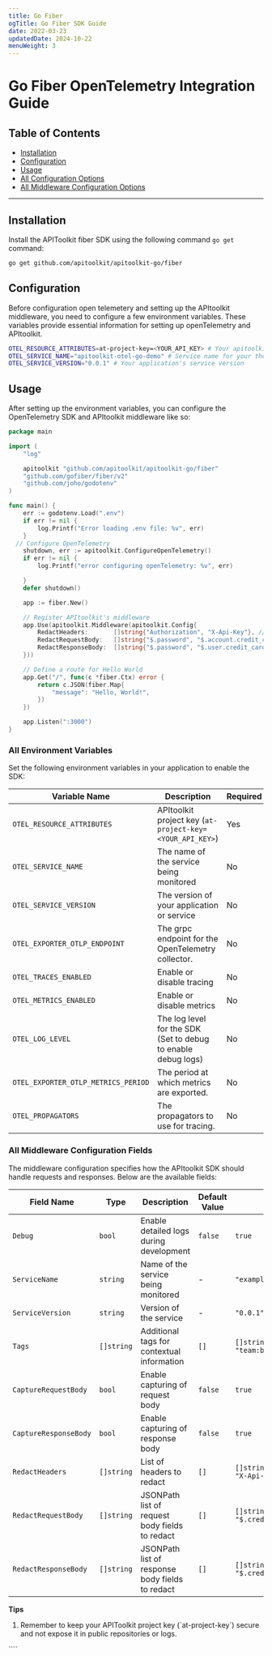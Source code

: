 ```yaml
---
title: Go Fiber
ogTitle: Go Fiber SDK Guide
date: 2022-03-23
updatedDate: 2024-10-22
menuWeight: 3
---
```


# Go Fiber OpenTelemetry Integration Guide

## Table of Contents

- [Installation](#installation)
- [Configuration](#configuration)
- [Usage](#usage)
- [All Configuration Options](#all-environment-variables)
- [All Middleware Configuration Options](#all-middleware-configuration-fields)

---

## Installation

Install the APIToolkit fiber SDK using the following command `go get` command:

```sh
go get github.com/apitoolkit/apitoolkit-go/fiber
```

## Configuration

Before configuration open telemetery and setting up the APItoolkit middleware, you need to configure a few environment variables. These variables provide essential information for setting up openTelemetry and APItoolkit.

```sh
OTEL_RESOURCE_ATTRIBUTES=at-project-key=<YOUR_API_KEY> # Your apitoolkit API key
OTEL_SERVICE_NAME="apitoolkit-otel-go-demo" # Service name for your the service you're integrating in
OTEL_SERVICE_VERSION="0.0.1" # Your application's service version
```

## Usage

After setting up the environment variables, you can configure the OpenTelemetry SDK and APItoolkit middleware like so:

```go
package main

import (
	"log"

	apitoolkit "github.com/apitoolkit/apitoolkit-go/fiber"
	"github.com/gofiber/fiber/v2"
	"github.com/joho/godotenv"
)

func main() {
	err := godotenv.Load(".env")
	if err != nil {
		log.Printf("Error loading .env file: %v", err)
	}
  // Configure OpenTelemetry
	shutdown, err := apitoolkit.ConfigureOpenTelemetry()
	if err != nil {
		log.Printf("error configuring openTelemetry: %v", err)

	}
	defer shutdown()

	app := fiber.New()

	// Register APItoolkit's middleware
	app.Use(apitoolkit.Middleware(apitoolkit.Config{
		RedactHeaders:       []string{"Authorization", "X-Api-Key"}, // Example headers to redact
		RedactRequestBody:   []string{"$.password", "$.account.credit_card"}, // Example request body fields to redact (in jsonpath)
		RedactResponseBody:  []string{"$.password", "$.user.credit_card"}, // Example response body fields to redact (in jsonpath)
	}))

	// Define a route for Hello World
	app.Get("/", func(c *fiber.Ctx) error {
		return c.JSON(fiber.Map{
			"message": "Hello, World!",
		})
	})

	app.Listen(":3000")
}
```

### All Environment Variables

Set the following environment variables in your application to enable the SDK:

| Variable Name                       | Description                                                   | Required | Example                      |
| ----------------------------------- | ------------------------------------------------------------- | -------- | ---------------------------- |
| `OTEL_RESOURCE_ATTRIBUTES`          | APItoolkit project key (`at-project-key=<YOUR_API_KEY>`)      | Yes      | `at-project-key=my-api-key`  |
| `OTEL_SERVICE_NAME`                 | The name of the service being monitored                       | No       | `example-chi-server`         |
| `OTEL_SERVICE_VERSION`              | The version of your application or service                    | No       | `0.0.1`                      |
| `OTEL_EXPORTER_OTLP_ENDPOINT`       | The grpc endpoint for the OpenTelemetry collector.            | No       | `otelcol.apitoolkit.io:4317` |
| `OTEL_TRACES_ENABLED`               | Enable or disable tracing                                     | No       | `true`                       |
| `OTEL_METRICS_ENABLED`              | Enable or disable metrics                                     | No       | `true`                       |
| `OTEL_LOG_LEVEL`                    | The log level for the SDK (Set to debug to enable debug logs) | No       | `info`                       |
| `OTEL_EXPORTER_OTLP_METRICS_PERIOD` | The period at which metrics are exported.                     | No       | `30s`                        |
| `OTEL_PROPAGATORS`                  | The propagators to use for tracing.                           | No       | `tracecontext,baggage`       |

### All Middleware Configuration Fields

The middleware configuration specifies how the APItoolkit SDK should handle requests and responses. Below are the available fields:

| Field Name            | Type       | Description                                     | Default Value | Example                                   |
| --------------------- | ---------- | ----------------------------------------------- | ------------- | ----------------------------------------- |
| `Debug`               | `bool`     | Enable detailed logs during development         | `false`       | `true`                                    |
| `ServiceName`         | `string`   | Name of the service being monitored             | -             | `"example-chi-server"`                    |
| `ServiceVersion`      | `string`   | Version of the service                          | -             | `"0.0.1"`                                 |
| `Tags`                | `[]string` | Additional tags for contextual information      | `[]`          | `[]string{"env:dev", "team:backend"}`     |
| `CaptureRequestBody`  | `bool`     | Enable capturing of request body                | `false`       | `true`                                    |
| `CaptureResponseBody` | `bool`     | Enable capturing of response body               | `false`       | `true`                                    |
| `RedactHeaders`       | `[]string` | List of headers to redact                       | `[]`          | `[]string{"Authorization", "X-Api-Key"}`  |
| `RedactRequestBody`   | `[]string` | JSONPath list of request body fields to redact  | `[]`          | `[]string{"$.password", "$.credit_card"}` |
| `RedactResponseBody`  | `[]string` | JSONPath list of response body fields to redact | `[]`          | `[]string{"$.password", "$.credit_card"}` |

<div class="callout">
  <p><i class="fa-regular fa-lightbulb"></i> <b>Tips</b></p>
  <ol>
  <li>
  Remember to keep your APIToolkit project key (`at-project-key`) secure and not expose it in public repositories or logs.
  </li>
  </ul>

</div>
````
